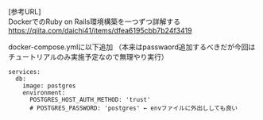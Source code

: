 [参考URL]   
DockerでのRuby on Rails環境構築を一つずつ詳解する
https://qiita.com/daichi41/items/dfea6195cbb7b24f3419


docker-compose.ymlに以下追加
（本来はpasswaord追加するべきだが今回はチュートリアルのみ実施予定なので無理やり実行）
```
services:
  db:
    image: postgres
    environment:
      POSTGRES_HOST_AUTH_METHOD: 'trust'
      # POSTGRES_PASSWORD: 'postgres' ← envファイルに外出ししても良い
